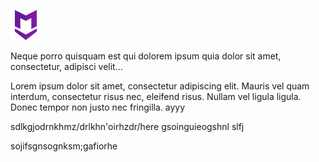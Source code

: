 ![alt text](https://github.com/adam-p/markdown-here/raw/master/src/common/images/icon48.png "Logo Title Text 1")

Neque porro quisquam est qui dolorem ipsum quia dolor sit amet, consectetur, adipisci velit...

Lorem ipsum dolor sit amet, consectetur adipiscing elit. Mauris vel quam interdum, consectetur risus nec, eleifend risus.
Nullam vel ligula ligula. Donec tempor non justo nec fringilla. ayyy

sdlkgjodrnkhmz/drlkhn'oirhzdr/here
gsoinguieogshnl
slfj

sojifsgnsognksm;gafiorhe
